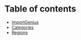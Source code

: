 # Table of contents

* [ImportGenius](README.md)
* [Categories](categories.md)
* [Regions](regions.md)